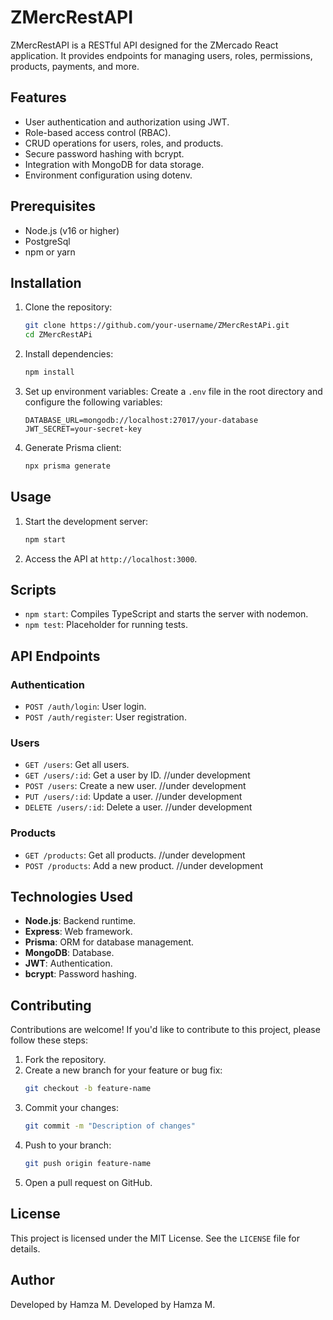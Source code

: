 # ZMercRestAPI

ZMercRestAPI is a RESTful API designed for the ZMercado React application. It provides endpoints for managing users, roles, permissions, products, payments, and more.

## Features

- User authentication and authorization using JWT.
- Role-based access control (RBAC).
- CRUD operations for users, roles, and products.
- Secure password hashing with bcrypt.
- Integration with MongoDB for data storage.
- Environment configuration using dotenv.

## Prerequisites

- Node.js (v16 or higher)
- PostgreSql
- npm or yarn

## Installation

1. Clone the repository:
    ```bash
    git clone https://github.com/your-username/ZMercRestAPi.git
    cd ZMercRestAPi
    ```

2. Install dependencies:
    ```bash
    npm install
    ```

3. Set up environment variables:
    Create a `.env` file in the root directory and configure the following variables:
    ```env
    DATABASE_URL=mongodb://localhost:27017/your-database
    JWT_SECRET=your-secret-key
    ```

4. Generate Prisma client:
    ```bash
    npx prisma generate
    ```

## Usage

1. Start the development server:
    ```bash
    npm start
    ```

2. Access the API at `http://localhost:3000`.

## Scripts

- `npm start`: Compiles TypeScript and starts the server with nodemon.
- `npm test`: Placeholder for running tests.

## API Endpoints

### Authentication
- `POST /auth/login`: User login.
- `POST /auth/register`: User registration.

### Users
- `GET /users`: Get all users.    
- `GET /users/:id`: Get a user by ID. //under development
- `POST /users`: Create a new user. //under development
- `PUT /users/:id`: Update a user. //under development
- `DELETE /users/:id`: Delete a user. //under development

### Products
- `GET /products`: Get all products. //under development
- `POST /products`: Add a new product. //under development

## Technologies Used

- **Node.js**: Backend runtime.
- **Express**: Web framework.
- **Prisma**: ORM for database management.
- **MongoDB**: Database.
- **JWT**: Authentication.
- **bcrypt**: Password hashing.


## Contributing

Contributions are welcome! If you'd like to contribute to this project, please follow these steps:

1. Fork the repository.
2. Create a new branch for your feature or bug fix:
    ```bash
    git checkout -b feature-name
    ```
3. Commit your changes:
    ```bash
    git commit -m "Description of changes"
    ```
4. Push to your branch:
    ```bash
    git push origin feature-name
    ```
5. Open a pull request on GitHub.

## License

This project is licensed under the MIT License. See the `LICENSE` file for details.

## Author

Developed by Hamza M.
Developed by Hamza M.  